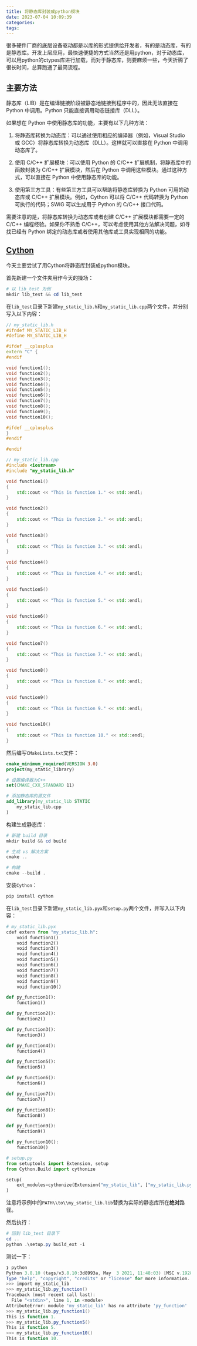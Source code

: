 ```yaml
---
title: 将静态库封装成python模块
date: 2023-07-04 10:09:39
categories:
tags:
---
```

很多硬件厂商的底层设备驱动都是以库的形式提供给开发者，有的是动态库，有的是静态库。开发上层应用，最快速便捷的方式当然还是用python，对于动态库，可以用python的ctypes库进行加载，而对于静态库，则要麻烦一些，今天折腾了很长时间，总算跑通了最简流程。

## 主要方法

静态库（LIB）是在编译链接阶段被静态地链接到程序中的，因此无法直接在 Python 中调用。Python 只能直接调用动态链接库（DLL）。

如果想在 Python 中使用静态库的功能，主要有以下几种方法：

1. 将静态库转换为动态库：可以通过使用相应的编译器（例如，Visual Studio 或 GCC）将静态库转换为动态库（DLL）。这样就可以直接在 Python 中调用动态库了。

2. 使用 C/C++ 扩展模块：可以使用 Python 的 C/C++ 扩展机制，将静态库中的函数封装为 C/C++ 扩展模块，然后在 Python 中调用这些模块。通过这种方式，可以直接在 Python 中使用静态库的功能。

3. 使用第三方工具：有些第三方工具可以帮助将静态库转换为 Python 可用的动态库或 C/C++ 扩展模块。例如，Cython 可以将 C/C++ 代码转换为 Python 可执行的代码；SWIG 可以生成用于 Python 的 C/C++ 接口代码。

需要注意的是，将静态库转换为动态库或者创建 C/C++ 扩展模块都需要一定的 C/C++ 编程经验。如果你不熟悉 C/C++，可以考虑使用其他方法解决问题，如寻找已经有 Python 绑定的动态库或者使用其他库或工具实现相同的功能。

<!-- more -->

## [Cython](https://cython.org/)

今天主要尝试了用Cython将静态库封装成python模块。

首先新建一个文件夹用作今天的操场：

```powershell
# 以 lib_test 为例
mkdir lib_test && cd lib_test
```

在`lib_test`目录下新建`my_static_lib.h`和`my_static_lib.cpp`两个文件，并分别写入以下内容： 

```c++
// my_static_lib.h
#ifndef MY_STATIC_LIB_H
#define MY_STATIC_LIB_H

#ifdef __cplusplus
extern "C" {
#endif

void function1();
void function2();
void function3();
void function4();
void function5();
void function6();
void function7();
void function8();
void function9();
void function10();

#ifdef __cplusplus
}
#endif

#endif
```

```c++ 	
// my_static_lib.cpp
#include <iostream>
#include "my_static_lib.h"

void function1()
{
    std::cout << "This is function 1." << std::endl;
}

void function2()
{
    std::cout << "This is function 2." << std::endl;
}

void function3()
{
    std::cout << "This is function 3." << std::endl;
}

void function4()
{
    std::cout << "This is function 4." << std::endl;
}

void function5()
{
    std::cout << "This is function 5." << std::endl;
}

void function6()
{
    std::cout << "This is function 6." << std::endl;
}

void function7()
{
    std::cout << "This is function 7." << std::endl;
}

void function8()
{
    std::cout << "This is function 8." << std::endl;
}

void function9()
{
    std::cout << "This is function 9." << std::endl;
}

void function10()
{
    std::cout << "This is function 10." << std::endl;
}
```

然后编写`CMakeLists.txt`文件：

```cmake
cmake_minimum_required(VERSION 3.0)
project(my_static_library)

# 设置编译器为C++
set(CMAKE_CXX_STANDARD 11)

# 添加静态库的源文件
add_library(my_static_lib STATIC
    my_static_lib.cpp
)
```

构建生成静态库：

```powershell
# 新建 build 目录
mkdir build && cd build

# 生成 vs 解决方案
cmake ..

# 构建
cmake --build .
```

安装`Cython`：

```powershell
pip install cython
```

在`lib_test`目录下新建`my_static_lib.pyx`和`setup.py`两个文件，并写入以下内容：

```python
# my_static_lib.pyx
cdef extern from "my_static_lib.h":
    void function1()
    void function2()
    void function3()
    void function4()
    void function5()
    void function6()
    void function7()
    void function8()
    void function9()
    void function10()

def py_function1():
    function1()

def py_function2():
    function2()

def py_function3():
    function3()

def py_function4():
    function4()

def py_function5():
    function5()

def py_function6():
    function6()

def py_function7():
    function7()

def py_function8():
    function8()

def py_function9():
    function9()

def py_function10():
    function10()
```

```python 
# setup.py
from setuptools import Extension, setup
from Cython.Build import cythonize

setup(
    ext_modules=cythonize(Extension("my_static_lib", ["my_static_lib.pyx"], extra_link_args=["/LIBPATH:PATH\\to\\my_static_lib.lib"], libraries=["my_static_lib"]))
)
```

注意将示例中的`PATH\\to\\my_static_lib.lib`替换为实际的静态库所在**绝对**路径。

然后执行：

```powershell
# 回到 lib_test 目录下
cd ..
python .\setup.py build_ext -i
```

测试一下：

```powershell
❯ python
Python 3.8.10 (tags/v3.8.10:3d8993a, May  3 2021, 11:48:03) [MSC v.1928 64 bit (AMD64)] on win32
Type "help", "copyright", "credits" or "license" for more information.
>>> import my_static_lib
>>> my_static_lib.py_function()
Traceback (most recent call last):
  File "<stdin>", line 1, in <module>
AttributeError: module 'my_static_lib' has no attribute 'py_function'
>>> my_static_lib.py_function1()
This is function 1.
>>> my_static_lib.py_function5()
This is function 5.
>>> my_static_lib.py_function10()
This is function 10.
```
